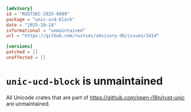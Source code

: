 ```toml
[advisory]
id = "RUSTSEC-2025-0099"
package = "unic-ucd-block"
date = "2025-10-18"
informational = "unmaintained"
url = "https://github.com/rustsec/advisory-db/issues/2414"

[versions]
patched = []
unaffected = []
```

# `unic-ucd-block` is unmaintained

All Unicode crates that are part of https://github.com/open-i18n/rust-unic are unmaintained.
